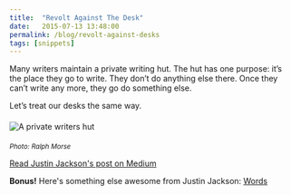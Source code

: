 ```yaml
---
title:  "Revolt Against The Desk"
date:   2015-07-13 13:48:00
permalink: /blog/revolt-against-desks
tags: [snippets]
---
```


Many writers maintain a private writing hut. The hut has one purpose: it’s the place they go to write. They don’t do anything else there. Once they can’t write any more, they go do something else.

Let’s treat our desks the same way.

<img src="https://d262ilb51hltx0.cloudfront.net/max/1240/1*0tUbUaSSeT5KTKLHyCjbfQ.jpeg" alt="A private writers hut" style="max-width: 50%; display: block; margin: 20px 0;" />

<small>_Photo: Ralph Morse_</small>

[Read Justin Jackson's post on Medium](https://medium.com/@mijustin/things-ive-quit-doing-at-my-desk-b9cfd73d44e7)

**Bonus!** Here's something else awesome from Justin Jackson: [Words](http://justinjackson.ca/words.html)
